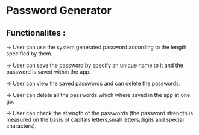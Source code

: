 # **Password Generator**

## Functionalites :

-> User can use the system generated password according to the length specified by them.

-> User can save the password by specify an unique name to it and the password is saved within the app.

-> User can view the saved passwords and can delete the passwords.

-> User can delete all the passwords which where saved in the app at one go.

-> User can check the strength of the passwords (the password strength is measured on the basis of capitals letters,small letters,digits and special characters).



